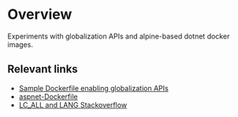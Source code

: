 # Overview

Experiments with globalization APIs and alpine-based dotnet docker images.

## Relevant links

* [Sample Dockerfile enabling globalization APIs](https://github.com/dotnet/dotnet-docker/blob/main/samples/dotnetapp/Dockerfile.alpine-x64#L19)
* [aspnet-Dockerfile](https://github.com/dotnet/dotnet-docker/blob/656df82a9c18cb78f200d66e8aee20826c0d17fb/src/aspnet/7.0/alpine3.17/amd64/Dockerfile)
* [LC_ALL and LANG Stackoverflow](https://unix.stackexchange.com/q/87745)
